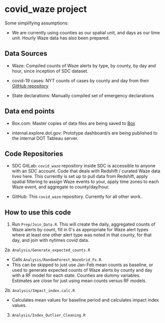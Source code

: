# covid_waze project

Some simplifying assumptions:

-	We are currently using counties as our spatial unit, and days as our time unit. Hourly Waze data has also been prepared. 


## Data Sources

- Waze: Compiled counts of Waze alerts by type, by county, by day and hour, since inception of SDC dataset.

- covid-19 cases: NYT counts of cases by county and day from their [GitHub repository](https://github.com/nytimes/covid-19-data)

- State declarations: Manually compiled set of emergency declarations 

## Data end points

- Box.com: Master copies of data files are being saved to [Box](https://volpe.app.box.com/folder/109014615387)

- internal.explore.dot.gov: Prototype dashboard/s are being published to the internal DOT Tableau server.

## Code Repositories

- SDC GitLab: `covid_waze` repository inside SDC is accessible to anyone with an SDC account. Code that deals with Redshift / curated Waze data lives here. This currently is set up to pull data from Redshift, apply spatial filtering to assign Waze events to your, apply time zones to each Waze event, and aggregate to county/day/hour. 

- GitHub: This `covid_waze` repository. Currently for all other work.

## How to use this code

1. Run `Prep/Join_Data.R`. This will create the daily, aggregated counts of Waze alerts by count, fill in 0's as appropriate for Waze alert types where at least one other alert type was noted in that county, for that day, and join with nytimes covid data.

2a. `Analysis/Generate_expected_counts.R`
  - Calls `Analysis/RandomForest_WazeGrid_Fx.R`.
  - This can be skipped to just use Jan-Feb mean counts as baseline, or used to generate expected counts of Waze alerts by county and day with a RF model for each state. Counties are dummy variables. Estimates are close for just using mean counts versus RF models.

2b. `Analysis/Impact_index.calc.R`
 - Calculates mean values for baseline period and calculates impact index values.

3. `Analysis/Index_Outlier_Cleaning.R`